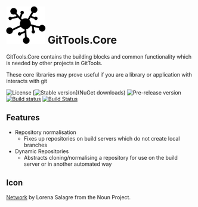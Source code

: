 <h1>
   <img src="logo/GitTools_logo.svg" alt="Network" height="100">
   GitTools.Core
</h1>

GitTools.Core contains the building blocks and common functionality which is needed by other projects in GitTools.

These core libraries may prove useful if you are a library or application with interacts with git

![License](https://img.shields.io/github/license/gittools/gittools.core.svg)
[![Stable version](https://img.shields.io/nuget/v/GitTools.Core.svg?maxAge=2592000)](NuGet downloads)
![Pre-release version](https://img.shields.io/nuget/vpre/gittools.core.svg)
[![Build status](https://ci.appveyor.com/api/projects/status/jtc2o9tql0qqcc9w?svg=true)](https://ci.appveyor.com/project/GitTools/gittools-core)
[![Build Status](https://travis-ci.org/GitTools/GitTools.Core.svg?branch=master)](https://travis-ci.org/GitTools/GitTools.Core)

## Features
 - Repository normalisation
    - Fixes up repositories on build servers which do not create local branches
 - Dynamic Repositories
    - Abstracts cloning/normalising a repository for use on the build server or in another automated way


## Icon
[Network](https://thenounproject.com/term/network/60865/) by Lorena Salagre from the Noun Project.